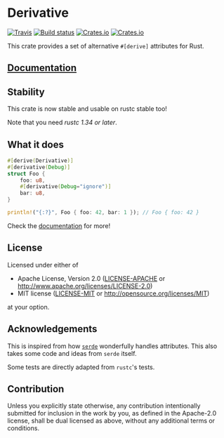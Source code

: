 # Derivative

[![Travis](https://travis-ci.org/mcarton/rust-derivative.svg?branch=master)](https://travis-ci.org/mcarton/rust-derivative)
[![Build status](https://ci.appveyor.com/api/projects/status/github/mcarton/rust-derivative?svg=true&branch=master)](https://ci.appveyor.com/project/mcarton/rust-derivative)
[![Crates.io](https://img.shields.io/crates/v/derivative.svg?maxAge=3600)](https://crates.io/crates/derivative)
[![Crates.io](https://img.shields.io/crates/l/derivative.svg?maxAge=3600)](https://github.com/mcarton/rust-derivative#license)

This crate provides a set of alternative `#[derive]` attributes for Rust.

## [Documentation][documentation]
## Stability

This crate is now stable and usable on rustc stable too!

Note that you need *rustc 1.34 or later*.

## What it does

```rust
#[derive(Derivative)]
#[derivative(Debug)]
struct Foo {
    foo: u8,
    #[derivative(Debug="ignore")]
    bar: u8,
}

println!("{:?}", Foo { foo: 42, bar: 1 }); // Foo { foo: 42 }
```

Check the [documentation] for more!

## License

Licensed under either of
 * Apache License, Version 2.0 ([LICENSE-APACHE](LICENSE-APACHE) or
   <http://www.apache.org/licenses/LICENSE-2.0>)
 * MIT license ([LICENSE-MIT](LICENSE-MIT) or <http://opensource.org/licenses/MIT>)

at your option.

## Acknowledgements

This is inspired from how [`serde`] wonderfully handles attributes.
This also takes some code and ideas from `serde` itself.

Some tests are directly adapted from `rustc`'s tests.

## Contribution

Unless you explicitly state otherwise, any contribution intentionally submitted
for inclusion in the work by you, as defined in the Apache-2.0 license, shall
be dual licensed as above, without any additional terms or conditions.

[`serde`]: https://crates.io/crates/serde
[documentation]: https://mcarton.github.io/rust-derivative/
[rustc]: https://github.com/rust-lang/rust
